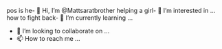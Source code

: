 pos is he- 👋 Hi, I’m @Mattsaratbrother
helping a girl- 👀 I’m interested in ...
how to fight back- 🌱 I’m currently learning ...
- 💞️ I’m looking to collaborate on ...
- 📫 How to reach me ...

<!---
Mattsaratbrother/Mattsaratbrother is a ✨ special ✨ repository because its `README.md` (this file) appears on your GitHub profile.
You can click the Preview link to take a look at your changes.
--->
